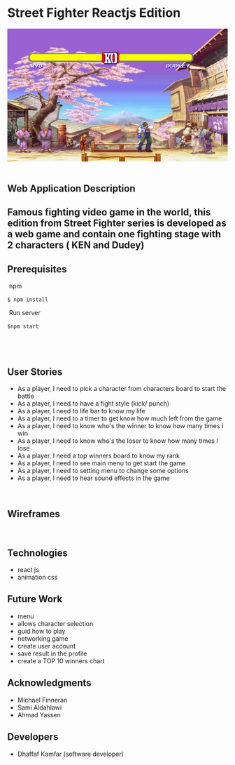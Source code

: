 # ​Street Fighter Reactjs Edition

​![Alt text](./src/streetFighter.JPG?raw=true "street fighter stage view")
​
## Web Application Description 
Famous fighting video game in the world, this edition from Street Fighter series is developed as a web game and contain one fighting stage with 2 characters ( KEN and Dudey)
​
---
## Prerequisites
​
npm  
```
$ npm install
```
​
Run server
```
$npm start
```
​
---
## User Stories
* As a player, I need to pick a character from characters board to start the battle 
* As a player, I need to have a fight style (kick/ punch) 
* As a player, I need to life bar to know my life 
* As a player, I need to a timer to get know how much left from the game 
* As a player, I need to know who's the winner to know how many times I win 
* As a player, I need to know who's the loser to know how many times I lose 
* As a player, I need a top winners board to know my rank
* As a player, I need to see main menu to get start the game 
* As a player, I need to setting menu to change some options
* As a player, I need to hear sound effects in the game 

​
​
​
## Wireframes
​
​
​
​
​
## Technologies
* react js 
* animation css 

## Future Work
* menu 
* allows character selection 
* guid how to play 
* networking game 
* create user account 
* save result in the profile 
* create a TOP 10 winners chart 

## Acknowledgments
* Michael Finneran
* Sami Aldahlawi 
* Ahmad Yassen 
 
## Developers
* Dhaffaf Kamfar (software developer)